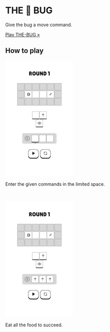 # THE 🐞 BUG

Give the bug a move command.

[Play THE-BUG »](https://kyechan99.github.io/the-bug)


## How to play

![ready](./images/ready.gif)

Enter the given commands in the limited space.

<br/>

![playing](./images/playing.gif)

Eat all the food to succeed.